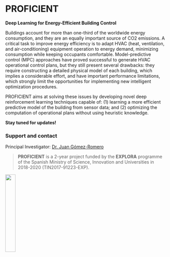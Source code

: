 # PROFICIENT
**Deep Learning for Energy-Efficient Building Control**

Buildings account for more than one-third of the worldwide energy consumption, and they are an equally important source of CO2 emissions. A critical task to improve energy efficiency is to adapt HVAC (heat, ventilation, and air-conditioning) equipment operation to energy demand, minimizing consumption while keeping occupants comfortable. Model-predictive control (MPC) approaches have proved successful to generate HVAC operational control plans, but they still present several drawbacks: they require constructing a detailed physical model of each building, which implies a considerable effort, and have important performance limitations, which strongly limit the opportunities for implementing new intelligent optimization procedures.

PROFICIENT aims at solving these issues by developing novel deep reinforcement learning techniques capable of: (1) learning a more efficient predictive model of the building from sensor data; and (2) optimizing the computation of operational plans without using heuristic knowledge.

**Stay tuned for updates!**

### Support and contact
Principal Investigator: [Dr. Juan Gómez-Romero](http://decsai.ugr.es/~jgomez)


>**PROFICIENT** is a 2-year project funded by the **EXPLORA** programme of the Spanish Ministry of Science, Innovation and Universities in 2018-2020 (TIN2017-91223-EXP).

<img align="left" width="25%" src="https://upload.wikimedia.org/wikipedia/commons/a/ad/Logotipo_del_Ministerio_de_Ciencia%2C_Innovación_y_Universidades.svg"/>


